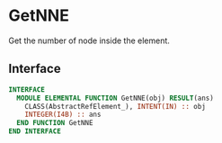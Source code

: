 # GetNNE

Get the number of node inside the element.

## Interface

```fortran
INTERFACE
  MODULE ELEMENTAL FUNCTION GetNNE(obj) RESULT(ans)
    CLASS(AbstractRefElement_), INTENT(IN) :: obj
    INTEGER(I4B) :: ans
  END FUNCTION GetNNE
END INTERFACE
```
